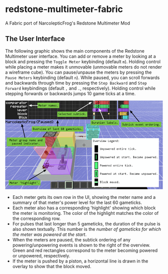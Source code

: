 # redstone-multimeter-fabric
A Fabric port of NarcolepticFrog's Redstone Multimeter Mod

## The User Interface

The following graphic shows the main components of the Redstone Multimeter user interface. You can add or remove a meter by looking at a block and pressing the `Toggle Meter` keybinding (default `m`). Holding control while placing a meter makes it unmovable (unmovable meters do not render a wireframe cube). You can pause/unpause the meters by pressing the `Pause Meters` keybinding (default `n`). While paused, you can scroll forwards and backwards through time by pressing the `Step Backward` and `Step Forward` keybindings (default `,` and `.`, respectively). Holding control while stepping forwards or backwards jumps 10 game ticks at a time.

![User Interface Overview](https://raw.githubusercontent.com/NarcolepticFrog/RedstoneMultimeter/master/figures/UIOverview.png)

- Each meter gets its own row in the UI, showing the meter name and a summary of that meter's power level for the last 60 gameticks.
- Each meter also has a corresponding 'highlight' showing which block the meter is monitoring. The color of the highlight matches the color of the corresponding row.
- For pulses that last longer than 5 gameticks, the duration of the pulse is also shown textually. This number is the *number of gameticks for which the meter was powered at the start*.
- When the meters are paused, the subtick ordering of any powering/unpowering events is shown to the right of the overview. Green and red rectangles correspond to the meter becoming powered or unpowered, respectively.
- If the meter is pushed by a piston, a horizontal line is drawn in the overlay to show that the block moved.
